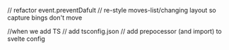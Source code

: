 // refactor event.preventDafult
// re-style moves-list/changing layout so capture bings don't move


//when we add TS
// add tsconfig.json
// add prepocessor (and import) to svelte config